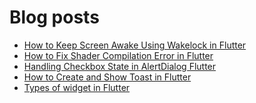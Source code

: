 # Blog posts
<!-- BLOG-POST-LIST:START -->
- [How to Keep Screen Awake Using Wakelock in Flutter](https://flutterflux.com/how-to-keep-screen-awake-using-wakelock-in-flutter/)
- [How to Fix Shader Compilation Error in Flutter](https://flutterflux.com/fix-shader-compilation-error-in-flutter/)
- [Handling Checkbox State in AlertDialog Flutter](https://flutterflux.com/handling-checkbox-state-in-alertdialog-flutter/)
- [How to Create and Show Toast in Flutter](https://flutterflux.com/how-to-create-and-show-toast-in-flutter/)
- [Types of widget in Flutter](https://flutterflux.com/types-of-widget-in-flutter/)
<!-- BLOG-POST-LIST:END -->